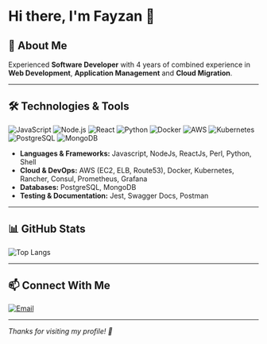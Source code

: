 # Hi there, I'm Fayzan 👋



## 🚀 About Me
Experienced **Software Developer** with 4 years of combined experience in **Web Development**, **Application Management** and **Cloud Migration**. 

---

## 🛠️ Technologies & Tools

![JavaScript](https://img.shields.io/badge/-JavaScript-F7DF1E?logo=javascript&logoColor=black&style=flat-square)
![Node.js](https://img.shields.io/badge/-Node.js-339933?logo=node.js&logoColor=white&style=flat-square)
![React](https://img.shields.io/badge/-React-61DAFB?logo=react&logoColor=black&style=flat-square)
![Python](https://img.shields.io/badge/-Python-3776AB?logo=python&logoColor=white&style=flat-square)
![Docker](https://img.shields.io/badge/-Docker-2496ED?logo=docker&logoColor=white&style=flat-square)
![AWS](https://img.shields.io/badge/-AWS-232F3E?logo=amazonaws&logoColor=white&style=flat-square)
![Kubernetes](https://img.shields.io/badge/-Kubernetes-326CE5?logo=kubernetes&logoColor=white&style=flat-square)
![PostgreSQL](https://img.shields.io/badge/-PostgreSQL-336791?logo=postgresql&logoColor=white&style=flat-square)
![MongoDB](https://img.shields.io/badge/-MongoDB-47A248?logo=mongodb&logoColor=white&style=flat-square)


- **Languages & Frameworks:** Javascript, NodeJs, ReactJs, Perl, Python, Shell
- **Cloud & DevOps:** AWS (EC2, ELB, Route53), Docker, Kubernetes, Rancher, Consul, Prometheus, Grafana
- **Databases:** PostgreSQL, MongoDB
- **Testing & Documentation:** Jest, Swagger Docs, Postman

---

## 📊 GitHub Stats


![Top Langs](https://github-readme-stats.vercel.app/api/top-langs/?username=itsFZA&layout=compact&theme=radical)

---

## 📫 Connect With Me

[![Email](https://img.shields.io/badge/Email-D14836?logo=gmail&logoColor=white&style=flat-square)](mailto:fayzanali30@gmail.com)

---

*Thanks for visiting my profile! 🚀*

